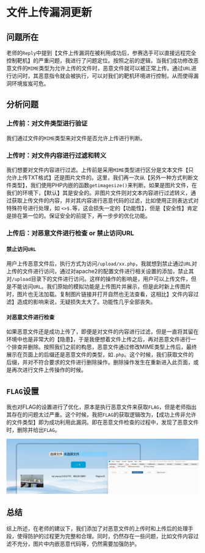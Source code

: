 # 文件上传漏洞更新

## 问题所在

老师的`Reply`中提到【文件上传漏洞在被利用成功后，参赛选手可以直接远程完全控制靶机】的严重问题，我进行了问题定位。按照之前的逻辑，当我们成功修改恶意文件的`MIME`类型为允许上传的文件时，恶意文件就可以被正常上传。通过`URL`进行访问时，其恶意指令就会被执行，可以对我们的靶机环境进行控制，从而使得漏洞环境岌岌可危。

## 分析问题

### 上传前：对文件类型进行验证

我们通过文件的`MIME`类型来对文件是否允许上传进行判断。

### 上传时：对文件内容进行过滤和转义

我们想要对文件内容进行过滤。上传前是采用`MIME`类型进行区分是文本文件【只允许上传TXT格式】还是图片文件的。这里，我们再一次从【另外一种方式判断文件类型】，我们使用PHP内嵌的函数`getimagesize()`来判断。如果是图片文件，在我们的环境下，【默认】其是安全的。非图片文件则对文本内容进行过滤转义，通过获取上传文件的内容，并对其内容进行恶意代码的过滤，比如使用正则表达式对特殊符号进行处理，如 `<>$.`等，这会损失一定的【功能性】，但是【安全性】肯定是排在第一位的。保证安全的前提下，再一步步的优化功能。

### 上传后：对恶意文件进行检查 or 禁止访问URL

#### 禁止访问`URL`

用户上传恶意文件后，执行方式为访问`/upload/xx.php`，我就想到禁止通过`URL`对上传的文件进行访问，通过对apache2的配置文件进行相关设置的添加，禁止其对`/upload`目录下的文件进行访问。这样的操作的影响是，用户可以上传文件，但是不能访问`URL`。我们原始的模拟功能是上传图片并展示，但是此时新上传图片时，图片也无法加载。复制图片链接并打开自然也无法查看，这相比】文件内容过滤】造成的影响来说，无疑损失太大了。功能性几乎全部丧失。

#### 对恶意文件进行检查

如果恶意文件还是成功上传了，即便是对文件的内容进行过滤，但是一直将其留在环境中也是非常大的【隐患】，于是我便想着文件上传之后，再对恶意文件进行一个排查并删除。按照我们之前的构思，恶意文件通过修改MIME类型上传后，最终展示在页面上的后缀还是恶意文件的类型，如`.php`。这个时候，我们获取文件的后缀，并对不符合要求的文件进行删除操作。删除操作发生在重新进入此页面，或是再次进行文件上传操作的时候。

## `FLAG`设置

我也对FLAG的设置进行了优化，原本是执行恶意文件来获取`FLAG`，但是老师指出其存在的问题太过严重。这个时候，我把`FLAG`的获取逻辑改为，【成功上传非允许的文件类型】即为成功利用此漏洞。即在恶意文件检查的过程中，发现了恶意文件时，删除并给出`FLAG`。

![](img/result.png)
## 总结

综上所述，在老师的建议下，我们添加了对恶意文件的上传时和上传后的处理手段，使得防护的过程更为完整和合理。同时，仍然存在一些问题，比如文件内容过滤不充分，图片中内嵌恶意代码等，仍然需要加强防护。

